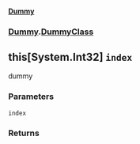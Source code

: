 #### [Dummy](./Dummy.md 'Dummy')
### [Dummy](./Dummy.md#Dummy 'Dummy').[DummyClass](./Dummy-DummyClass.md 'Dummy.DummyClass')
## this[System.Int32] `index`
dummy
### Parameters

<a name='Dummy-DummyClass-Item(System-Int32)-index'></a>
`index`


### Returns

